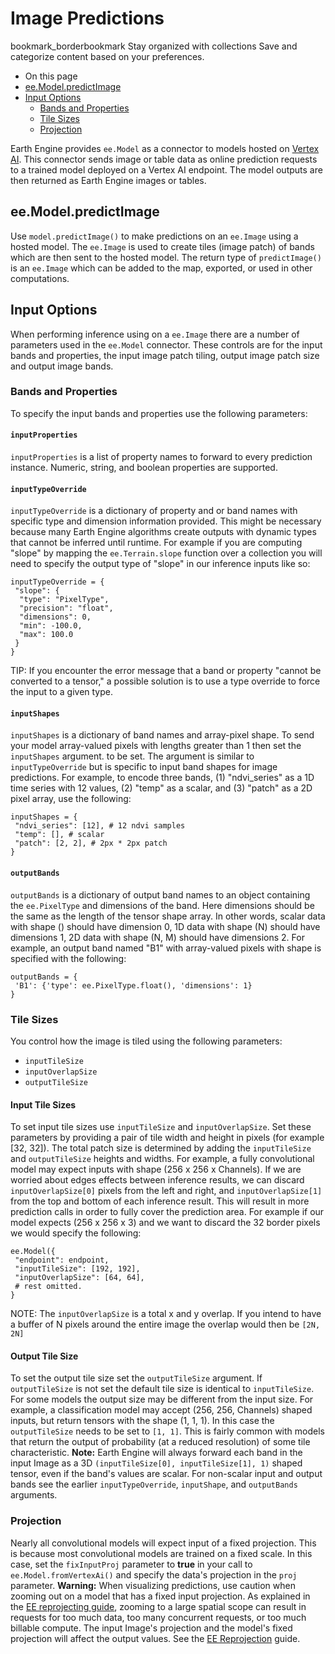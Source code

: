  
#  Image Predictions
bookmark_borderbookmark Stay organized with collections  Save and categorize content based on your preferences. 
  * On this page
  * [ee.Model.predictImage](https://developers.google.com/earth-engine/guides/ee-vertex-image-predictions#eemodelpredictimage)
  * [Input Options](https://developers.google.com/earth-engine/guides/ee-vertex-image-predictions#input_options)
    * [Bands and Properties](https://developers.google.com/earth-engine/guides/ee-vertex-image-predictions#bands_and_properties)
    * [Tile Sizes](https://developers.google.com/earth-engine/guides/ee-vertex-image-predictions#tile_sizes)
    * [Projection](https://developers.google.com/earth-engine/guides/ee-vertex-image-predictions#projection)


Earth Engine provides `ee.Model` as a connector to models hosted on [Vertex AI](https://cloud.google.com/vertex-ai/docs/start/introduction-unified-platform). This connector sends image or table data as online prediction requests to a trained model deployed on a Vertex AI endpoint. The model outputs are then returned as Earth Engine images or tables.
## ee.Model.predictImage
Use `model.predictImage()` to make predictions on an `ee.Image` using a hosted model. The `ee.Image` is used to create tiles (image patch) of bands which are then sent to the hosted model. The return type of `predictImage()` is an `ee.Image` which can be added to the map, exported, or used in other computations.
## Input Options
When performing inference using on a `ee.Image` there are a number of parameters used in the `ee.Model` connector. These controls are for the input bands and properties, the input image patch tiling, output image patch size and output image bands.
### Bands and Properties
To specify the input bands and properties use the following parameters:
#### `inputProperties`
`inputProperties` is a list of property names to forward to every prediction instance. Numeric, string, and boolean properties are supported.
#### `inputTypeOverride`
`inputTypeOverride` is a dictionary of property and or band names with specific type and dimension information provided. This might be necessary because many Earth Engine algorithms create outputs with dynamic types that cannot be inferred until runtime.
For example if you are computing "slope" by mapping the `ee.Terrain.slope` function over a collection you will need to specify the output type of "slope" in our inference inputs like so:
```
inputTypeOverride = {
 "slope": {
  "type": "PixelType",
  "precision": "float",
  "dimensions": 0,
  "min": -100.0,
  "max": 100.0
 }
}

```

TIP: If you encounter the error message that a band or property "cannot be converted to a tensor," a possible solution is to use a type override to force the input to a given type.
#### `inputShapes`
`inputShapes` is a dictionary of band names and array-pixel shape. To send your model array-valued pixels with lengths greater than 1 then set the `inputShapes` argument. to be set. The argument is similar to `inputTypeOverride` but is specific to input band shapes for image predictions. For example, to encode three bands, (1) "ndvi_series" as a 1D time series with 12 values, (2) "temp" as a scalar, and (3) "patch" as a 2D pixel array, use the following:
```
inputShapes = {
 "ndvi_series": [12], # 12 ndvi samples
 "temp": [], # scalar
 "patch": [2, 2], # 2px * 2px patch
}

```

#### `outputBands`
`outputBands` is a dictionary of output band names to an object containing the `ee.PixelType` and dimensions of the band. Here dimensions should be the same as the length of the tensor shape array. In other words, scalar data with shape () should have dimension 0, 1D data with shape (N) should have dimensions 1, 2D data with shape (N, M) should have dimensions 2. For example, an output band named "B1" with array-valued pixels with shape is specified with the following:
```
outputBands = {
 'B1': {'type': ee.PixelType.float(), 'dimensions': 1}
}

```

### Tile Sizes
You control how the image is tiled using the following parameters:
  * `inputTileSize`
  * `inputOverlapSize`
  * `outputTileSize`


#### Input Tile Sizes
To set input tile sizes use `inputTileSize` and `inputOverlapSize`. Set these parameters by providing a pair of tile width and height in pixels (for example [32, 32]). The total patch size is determined by adding the `inputTileSize` and `outputTileSize` heights and widths.
For example, a fully convolutional model may expect inputs with shape (256 x 256 x Channels). If we are worried about edges effects between inference results, we can discard `inputOverlapSize[0]` pixels from the left and right, and `inputOverlapSize[1]` from the top and bottom of each inference result. This will result in more prediction calls in order to fully cover the prediction area.
For example if our model expects (256 x 256 x 3) and we want to discard the 32 border pixels we would specify the following:
```
ee.Model({
 "endpoint": endpoint,
 "inputTileSize": [192, 192],
 "inputOverlapSize": [64, 64],
 # rest omitted.
}

```

NOTE: The `inputOverlapSize` is a total x and y overlap. If you intend to have a buffer of N pixels around the entire image the overlap would then be `[2N, 2N]`
#### Output Tile Size
To set the output tile size set the `outputTileSize` argument. If `outputTileSize` is not set the default tile size is identical to `inputTileSize`.
For some models the output size may be different from the input size. For example, a classification model may accept (256, 256, Channels) shaped inputs, but return tensors with the shape (1, 1, 1). In this case the `outputTileSize` needs to be set to `[1, 1]`. This is fairly common with models that return the output of probability (at a reduced resolution) of some tile characteristic.
**Note:** Earth Engine will always forward each band in the input Image as a 3D `(inputTileSize[0], inputTileSize[1], 1)` shaped tensor, even if the band's values are scalar. For non-scalar input and output bands see the earlier `inputTypeOverride`, `inputShape`, and `outputBands` arguments.
### Projection
Nearly all convolutional models will expect input of a fixed projection. This is because most convolutional models are trained on a fixed scale. In this case, set the `fixInputProj` parameter to **true** in your call to `ee.Model.fromVertexAi()` and specify the data's projection in the `proj` parameter.
**Warning:** When visualizing predictions, use caution when zooming out on a model that has a fixed input projection. As explained in the [EE reprojecting guide](https://developers.google.com/earth-engine/guides/projections#reprojecting), zooming to a large spatial scope can result in requests for too much data, too many concurrent requests, or too much billable compute.
The input Image's projection and the model's fixed projection will affect the output values. See the [EE Reprojection](https://developers.google.com/earth-engine/guides/projections) guide.
